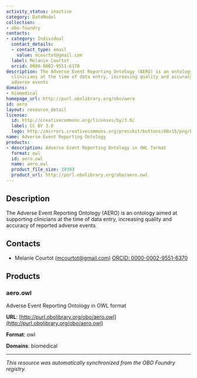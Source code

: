 ```yaml
---
activity_status: inactive
category: DataModel
collection:
- obo-foundry
contacts:
- category: Individual
  contact_details:
  - contact_type: email
    value: mcourtot@gmail.com
  label: Melanie Courtot
  orcid: 0000-0002-9551-6370
description: The Adverse Event Reporting Ontology (AERO) is an ontology aimed at supporting
  clinicians at the time of data entry, increasing quality and accuracy of reported
  adverse events
domains:
- biomedical
homepage_url: http://purl.obolibrary.org/obo/aero
id: aero
layout: resource_detail
license:
  id: http://creativecommons.org/licenses/by/3.0/
  label: CC BY 3.0
  logo: http://mirrors.creativecommons.org/presskit/buttons/80x15/png/by.png
name: Adverse Event Reporting Ontology
products:
- description: Adverse Event Reporting Ontology in OWL format
  format: owl
  id: aero.owl
  name: aero.owl
  product_file_size: 19393
  product_url: http://purl.obolibrary.org/obo/aero.owl
---
```

## Description

The Adverse Event Reporting Ontology (AERO) is an ontology aimed at supporting clinicians at the time of data entry, increasing quality and accuracy of reported adverse events

## Contacts

- Melanie Courtot (mcourtot@gmail.com) [ORCID: 0000-0002-9551-6370](https://orcid.org/0000-0002-9551-6370)

## Products

### aero.owl

Adverse Event Reporting Ontology in OWL format

**URL**: [http://purl.obolibrary.org/obo/aero.owl](http://purl.obolibrary.org/obo/aero.owl)

**Format**: owl

**Domains**: biomedical

---

*This resource was automatically synchronized from the OBO Foundry registry.*